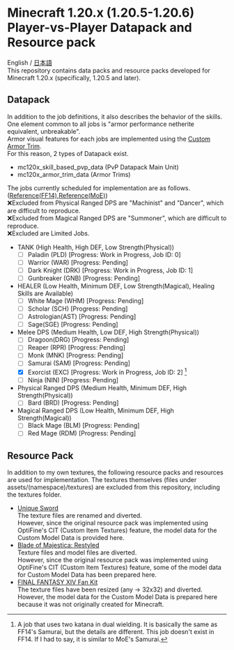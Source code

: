 # Minecraft 1.20.x (1.20.5-1.20.6) Player-vs-Player Datapack and Resource pack
English / [日本語](docs/ja_jp.md)  
This repository contains data packs and resource packs developed for Minecraft 1.20.x (specifically, 1.20.5 and later).
## Datapack
In addition to the job definitions, it also describes the behavior of the skills.  
One element common to all jobs is "armor performance netherite equivalent, unbreakable".  
Armor visual features for each jobs are implemented using the [Custom Armor Trim](https://minecraft.wiki/w/Tutorials/Adding_custom_trims).  
For this reason, 2 types of Datapack exist.
- mc120x_skill_based_pvp_data (PvP Datapack Main Unit)
- mc120x_armor_trim_data (Armor Trims)

The jobs currently scheduled for implementation are as follows. ([Reference(FF14)](https://na.finalfantasyxiv.com/jobguide/battle/?utm_source=lodestone&utm_medium=pc_banner&utm_campaign=jp_jobguide),[Reference(MoE)](https://moeread.usamimi.info/index.php?%A5%B7%A5%C3%A5%D7%2F%CA%A3%B9%E7))  
:x:Excluded from Physical Ranged DPS are "Machinist" and "Dancer", which are difficult to reproduce.  
:x:Excluded from Magical Ranged DPS are "Summoner", which are difficult to reproduce.  
:x:Excluded are Limited Jobs.  
- TANK (High Health, High DEF, Low Strength(Physical))
  - [ ] Paladin (PLD) [Progress: Work in Progress, Job ID: 0]
  - [ ] Warrior (WAR) [Progress: Pending]
  - [ ] Dark Knight (DRK) [Progress: Work in Progress, Job ID: 1]
  - [ ] Gunbreaker (GNB) [Progress: Pending]
- HEALER (Low Health, Minimum DEF, Low Strength(Magical), Healing Skills are Available)
  - [ ] White Mage (WHM) [Progress: Pending]
  - [ ] Scholar (SCH) [Progress: Pending]
  - [ ] Astrologian(AST) [Progress: Pending]
  - [ ] Sage(SGE) [Progress: Pending]
- Melee DPS (Medium Health, Low DEF, High Strength(Physical))
  - [ ] Dragoon(DRG) [Progress: Pending]
  - [ ] Reaper (RPR) [Progress: Pending]
  - [ ] Monk (MNK) [Progress: Pending]
  - [ ] Samurai (SAM) [Progress: Pending]
  - [x] Exorcist (EXC) [Progress: Work in Progress, Job ID: 2] [^1]
  - [ ] Ninja (NIN) [Progress: Pending]
- Physical Ranged DPS (Medium Health, Minimum DEF, High Strength(Physical))
  - [ ] Bard (BRD) [Progress: Pending]
- Magical Ranged DPS (Low Health, Minimum DEF, High Strength(Magical))
  - [ ] Black Mage (BLM) [Progress: Pending]
  - [ ] Red Mage (RDM) [Progress: Pending]

[^1]: A job that uses two katana in dual wielding. It is basically the same as FF14's Samurai, but the details are different. This job doesn't exist in FF14. If I had to say, it is similar to MoE's Samurai.

## Resource Pack
In addition to my own textures, the following resource packs and resources are used for implementation.
The textures themselves (files under assets/(namespace)/textures) are excluded from this repository, including the textures folder.
- [Unique Sword](https://www.curseforge.com/minecraft/texture-packs/unique-swords)  
The texture files are renamed and diverted.  
However, since the original resource pack was implemented using OptiFine's CIT (Custom Item Textures) feature, the model data for the Custom Model Data is provided here.
- [Blade of Majestica: Restyled](https://www.planetminecraft.com/texture-pack/blades-of-majestica-restyled/)  
Texture files and model files are diverted.  
However, since the original resource pack was implemented using OptiFine's CIT (Custom Item Textures) feature, some of the model data for Custom Model Data has been prepared here.
- [FINAL FANTASY XIV Fan Kit](https://na.finalfantasyxiv.com/lodestone/special/fankit/icon/)  
The texture files have been resized (any -> 32x32) and diverted.  
However, the model data for the Custom Model Data is prepared here because it was not originally created for Minecraft.
